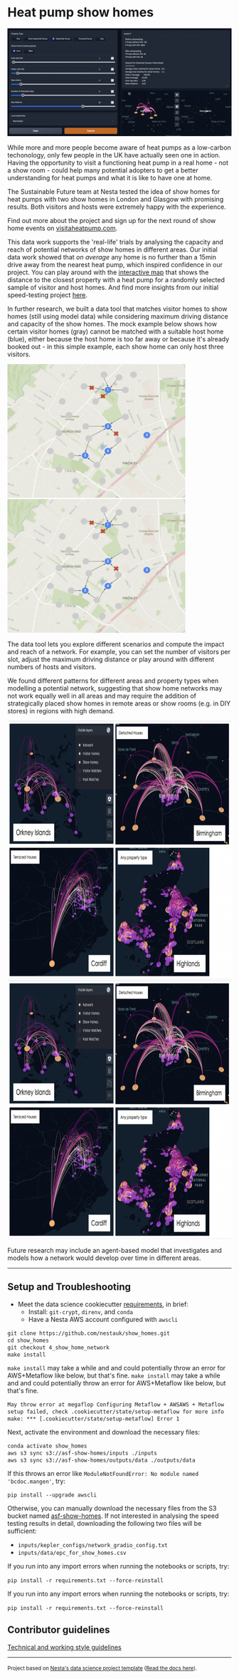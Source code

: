 # Heat pump show homes

<img src="./docs/data_tool_example.png">
<br>

While more and more people become aware of heat pumps as a low-carbon techonology, only few people in the UK have actually seen one in action. Having the opportunity to visit a functioning heat pump in a real home - not a show room - could help many potential adopters to get a better understanding for heat pumps and what it is like to have one at home.

The Sustainable Future team at Nesta tested the idea of show homes for heat pumps with two show homes in London and Glasgow with promising results. Both visitors and hosts were extremely happy with the experience.

Find out more about the project and sign up for the next round of show home events on <a href="visitaheatpump.com/" title="VisitAHeatPump">visitaheatpump.com</a>.

This data work supports the 'real-life' trials by analysing the capacity and reach of potential networks of show homes in different areas. Our initial data work showed that _on average_ any home is no further than a 15min drive away from the nearest heat pump, which inspired confidence in our project. You can play around with the <a href="https://nestauk.github.io/show_homes/Distances_similar" title="Distance to nearest show home">interactive map</a> that shows the distance to the closest property with a heat pump for a randomly selected sample of visitor and host homes. And find more insights from our initial speed-testing project [here](https://www.nesta.org.uk/a-network-of-show-homes-for-heat-pumps/).

In further research, we built a data tool that matches visitor homes to show homes (still using model data) while considering maximum driving distance and capacity of the show homes. The mock example below shows how certain visitor homes (gray) cannot be matched with a suitable host home (blue), either because the host home is too far away or because it's already booked out - in this simple example, each show home can only host three visitors.

<img src="./docs/mock_network_example.png"  width="400"  height="300">
<img src="./docs/mock_network_example.png"  width="400"  height="300">

The data tool lets you explore different scenarios and compute the impact and reach of a network. For example, you can set the number of visitors per slot, adjust the maximum driving distance or play around with different numbers of hosts and visitors.

We found different patterns for different areas and property types when modelling a potential network, suggesting that show home networks may not work equally well in all areas and may require the addition of strategically placed show homes in remote areas or show rooms (e.g. in DIY stores) in regions with high demand.

<!-- <p float="left">
<img src="./docs/network_example_1.png"  width="250"  height="180">
<img src="./docs/network_example_2.png"  width="250"  height="180">
</p>

<p float="left">
<img src="./docs/network_example_3.png"  width="250" height='180'>
<img src="./docs/network_example_4.png"  width="220"   height="180">
</p> -->

<img src="./docs/network_examples.png"  width="800"  height="580">
<img src="./docs/network_examples.png"  width="800"  height="580">

Future research may include an agent-based model that investigates and models how a network would develop over time in different areas.

---

## Setup and Troubleshooting

- Meet the data science cookiecutter [requirements](http://nestauk.github.io/ds-cookiecutter/quickstart), in brief:
  - Install: `git-crypt`, `direnv`, and `conda`
  - Have a Nesta AWS account configured with `awscli`

```
git clone https://github.com/nestauk/show_homes.git
cd show_homes
git checkout 4_show_home_network
make install
```

`make install` may take a while and and could potentially throw an error for AWS+Metaflow like below, but that's fine.
`make install` may take a while and and could potentially throw an error for AWS+Metaflow like below, but that's fine.

```
May throw error at megaflop Configuring Metaflow + AWSAWS + Metaflow setup failed, check .cookiecutter/state/setup-metaflow for more info
make: *** [.cookiecutter/state/setup-metaflow] Error 1
```

Next, activate the environment and download the necessary files:

```
conda activate show_homes
aws s3 sync s3://asf-show-homes/inputs ./inputs
aws s3 sync s3://asf-show-homes/outputs/data ./outputs/data
```

If this throws an error like `ModuleNotFoundError: No module named 'bcdoc.mangen'`, try:

```
pip install --upgrade awscli
```

Otherwise, you can manually download the necessary files from the S3 bucket named [asf-show-homes](https://s3.console.aws.amazon.com/s3/buckets/asf-show-homes?region=eu-west-2&tab=objects). If not interested in analysing the speed testing results in detail, downloading the following two files will be sufficient:

- `inputs/kepler_configs/network_gradio_config.txt`
- `inputs/data/epc_for_show_homes.csv`

If you run into any import errors when running the notebooks or scripts, try:

`pip install -r requirements.txt --force-reinstall`

If you run into any import errors when running the notebooks or scripts, try:

`pip install -r requirements.txt --force-reinstall`

## Contributor guidelines

[Technical and working style guidelines](https://github.com/nestauk/ds-cookiecutter/blob/master/GUIDELINES.md)

---

<small><p>Project based on <a target="_blank" href="https://github.com/nestauk/ds-cookiecutter">Nesta's data science project template</a>
(<a href="http://nestauk.github.io/ds-cookiecutter">Read the docs here</a>).
</small>
